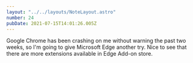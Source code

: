 ```yaml
---
layout: "../../layouts/NoteLayout.astro"
number: 24
pubDate: 2021-07-15T14:01:26.005Z
---
```


Google Chrome has been crashing on me without warning the past two weeks, so I'm going to give Microsoft Edge another try. Nice to see that there are more extensions available in Edge Add-on store.
